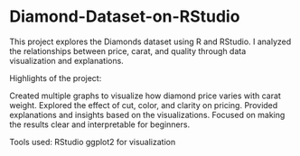 # Diamond-Dataset-on-RStudio
This project explores the Diamonds dataset using R and RStudio.
I analyzed the relationships between price, carat, and quality through data visualization and explanations.

Highlights of the project:

Created multiple graphs to visualize how diamond price varies with carat weight.
Explored the effect of cut, color, and clarity on pricing.
Provided explanations and insights based on the visualizations.
Focused on making the results clear and interpretable for beginners.

Tools used:
RStudio
ggplot2 for visualization
